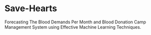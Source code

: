 # Save-Hearts

Forecasting The Blood Demands Per Month and Blood Donation Camp Management System using Effective Machine Learning Techniques.
